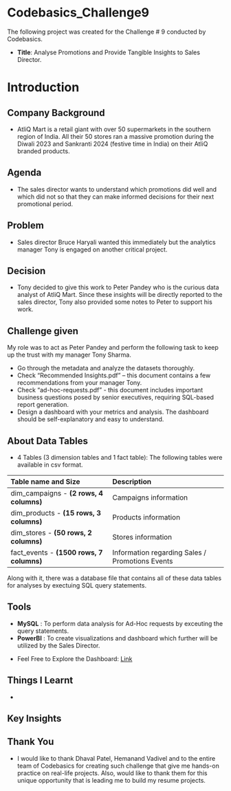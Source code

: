 # Codebasics_Challenge9
The following project was created for the Challenge # 9 conducted by Codebasics.
- **Title**: Analyse Promotions and Provide Tangible Insights to Sales Director.

# Introduction
## Company Background
- AtliQ Mart is a retail giant with over 50 supermarkets in the southern region of India. All their 50 stores ran a massive promotion during the Diwali 2023 and Sankranti 2024 (festive time in India) on their AtliQ branded products.

## Agenda
- The sales director wants to understand which promotions did well and which did not so that they can make informed decisions for their next promotional period.

## Problem
- Sales director Bruce Haryali wanted this immediately but the analytics manager Tony is engaged on another critical project.

## Decision
- Tony decided to give this work to Peter Pandey who is the curious data analyst of AtliQ Mart. Since these insights will be directly reported to the sales director, Tony also provided some notes to Peter to support his work.

## Challenge given
My role was to act as Peter Pandey and perform the following task to keep up the trust with my manager Tony Sharma. 
- Go through the metadata and analyze the datasets thoroughly.
- Check “Recommended Insights.pdf” – this document contains a few recommendations from your manager Tony.
- Check “ad-hoc-requests.pdf” - this document includes important business questions posed by senior executives, requiring SQL-based report generation.
- Design a dashboard with your metrics and analysis. The dashboard should be self-explanatory and easy to understand.

## About Data Tables
- 4 Tables (3 dimension tables and 1 fact table): The following tables were available in csv format.

| Table name and Size | Description |
| :------------------- | :------------------- |
| dim_campaigns - **(2 rows, 4 columns)** | Campaigns information |
| dim_products - **(15 rows, 3 columns)** | Products information |
| dim_stores - **(50 rows, 2 columns)** | Stores information |
| fact_events - **(1500 rows, 7 columns)** | Information regarding Sales / Promotions Events |

Along with it, there was a database file that contains all of these data tables for analyses by exectuing SQL query statements. 

## Tools
* **MySQL** : To perform data analysis for Ad-Hoc requests by exceuting the query statements. 
* **PowerBI** : To create visualizations and dashboard which further will be utilized by the Sales Director.

- Feel Free to Explore the Dashboard: 
[Link](https://app.powerbi.com/view?r=eyJrIjoiN2ZkZjdhM2UtZDU4OC00YjFhLThlYTYtYWJjODRlZDI2NjcxIiwidCI6ImRmODY3OWNkLWE4MGUtNDVkOC05OWFjLWM4M2VkN2ZmOTVhMCJ9)

## Things I Learnt
- 

## Key Insights

## Thank You
- I would like to thank Dhaval Patel, Hemanand Vadivel and to the entire team of Codebasics for creating such challenge that give me hands-on practice on real-life projects. Also, would like to thank them for this unique opportunity that is leading me to build my resume projects.
